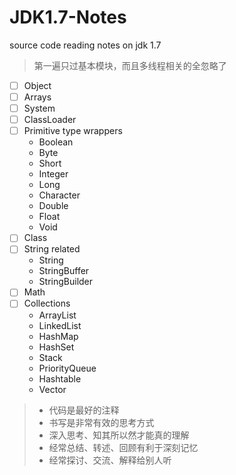 JDK1.7-Notes
============

source code reading notes on jdk 1.7

> 第一遍只过基本模块，而且多线程相关的全忽略了

- [ ] Object
- [ ] Arrays
- [ ] System
- [ ] ClassLoader
- [ ] Primitive type wrappers
    - Boolean 
    - Byte 
    - Short 
    - Integer 
    - Long
    - Character 
    - Double
    - Float
    - Void
- [ ] Class
- [ ] String related
    - String
    - StringBuffer
    - StringBuilder
- [ ] Math
- [ ] Collections
    - ArrayList
    - LinkedList
    - HashMap
    - HashSet
    - Stack
    - PriorityQueue
    - Hashtable
    - Vector

> - 代码是最好的注释
> - 书写是非常有效的思考方式
> - 深入思考、知其所以然才能真的理解
> - 经常总结、转述、回顾有利于深刻记忆
> - 经常探讨、交流、解释给别人听
